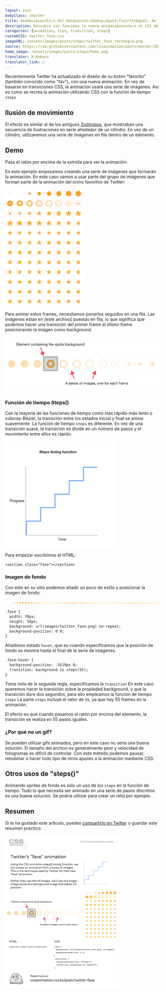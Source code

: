 ```yaml
---
layout: post
bodyClass: shorter
title: Animaci&oacute;n del bot&oacute;n&nbsp;&quot;favorito&quot; de Twitter
description: Descubre con funciona la nueva animaci&oacute;n en CSS del bot&oacute;n &quot;favorito&quot; de Twitter con la funci&oacute;n de tiempo steps().
categories: [animation, tips, transition, steps]
customCSS: twitter_fave.css
imageURL: /assets/images/posts/steps/twitter_fave_rectangle.png
source: https://raw.githubusercontent.com/cssanimation/posts/master/2015-01-17-twitter-fave.md
home_image: /assets/images/posts/steps/home.png
translator: M Rubare
translator_link: /
---
```


Recientemente Twitter ha actualizado el dise&ntilde;o de su bot&oacute;n &quot;favorito&quot; (tambi&eacute;n conocido como &quot;fav&quot;), con una nueva animaci&oacute;n. En vez de basarse en transiciones CSS, la animaci&oacute;n usar&aacute; una serie de im&aacute;genes. As&iacute; es como se recrea la animaci&oacute;n utilizando CSS con la funci&oacute;n de tiempo `steps`

## Ilusi&oacute;n de movimiento

El efecto es similar al de los antiguos&nbsp;[Zo&oacute;tropos](http://en.wikipedia.org/wiki/Zoetrope), que mostraban una secuencia de ilustraciones en serie alrededor de un cilindro. En vez de un cilindro, utilizaremos una serie de im&aacute;genes en fila dentro de un elemento.

## Demo

Pasa el rat&oacute;n por encima de la estrella para ver la animaci&oacute;n:

<section class="fave demo-container tap-to-activate"></section>

En este ejemplo empezamos creando una serie de im&aacute;genes que formar&aacute;n la animaci&oacute;n. En este caso vamos a usar parte del grupo de im&aacute;genes que forman parte de la animaci&oacute;n del icono favoritos de Twitter:

<img src="/images/posts/steps/twitter_fave_rectangle.png" alt="Frames from Twitter's fave icon animation" style="max-width:256px" />

Para animar estos frames, necesitamos ponerlos seguidos en una fila. Las im&aacute;genes est&aacute;n en [este archivo[ puestas en fila, lo que significa que podemos hacer una transici&oacute;n del primer frame al &uacute;ltimo frame posicionando la im&aacute;gen como background.

<img src="/images/posts/steps/frames.png" alt="How the background images are positioned within an element" style="max-width:514px" />

### Funci&oacute;n de tiempo Steps()

Con la mayor&iacute;a de las funciones de tiempo como m&aacute;s r&aacute;pido-m&aacute;s lento o c&uacute;bicas-B&eacute;zier, la transici&oacute;n entre los estados inicial y final se anima suavemente. La funci&oacute;n de tiempo `steps` es diferente. En vez de una transici&oacute;n suave, la transici&oacute;n se divide en un n&uacute;mero de pasos y el movimiento entre ellos es r&aacute;pido.

<img src="/images/posts/steps/steps.png" alt="How the steps function is illustrated on a graph, as a series of discrete steps" style="max-width:362px" />

Para empezar escribimos el HTML:

    <section class="fave"></section>

### Imagen de fondo

Con esto en su sitio podemos a&ntilde;adir un poco de estilo y posicionar la imagen de fondo:

![Image sprite for the animation](/assets/images/posts/steps/twitter_fave.png)

    .fave {
      width: 70px;
      height: 50px;
      background: url(images/twitter_fave.png) no-repeat;
      background-position: 0 0;
    }

A&ntilde;adimos estado `hover`, que es cuando especificamos que la posici&oacute;n de fondo se mover&aacute; hasta el final de la serie de im&aacute;genes.

    .fave:hover {
      background-position: -3519px 0;
      transition: background 1s steps(55);
    }

Toma nota de la segunda regla, especificamos la `transition` En este caso queremos hacer la transici&oacute;n sobre la propiedad background, y que la transici&oacute;n dure dos segundos, para ello empleamos la funci&oacute;n de tiempo `steps` La parte `steps` incluye el valor de `55`, ya que hay 55 frames en la animaci&oacute;n.

El efecto es que cuando pasamos el rat&oacute;n por encima del elemento, la transici&oacute;n se realiza en 55 pasos iguales.

### &iquest;Por qu&eacute; no un gif?

Se pueden utilizar gifs animados, pero en este caso no ser&iacute;a una buena soluci&oacute;n. El tama&ntilde;o del archivo es generalmente peor y velocidad de fotogramas es dif&iacute;cil de controlar. Con este m&eacute;todo podemos pausar, rebobinar o hacer todo tipo de otros ajustes a la animaci&oacute;n mediante CSS.

## Otros usos de &quot;steps()&quot;

Animando sprites de fondo es s&oacute;lo un uso de los `steps` en la funci&oacute;n de tiempo. Todo lo que necesita ser animado en una serie de pasos discretos es una buena soluci&oacute;n. Se podr&iacute;a utilizar para crear un reloj por ejemplo.

## Resumen

Si te ha gustado este art&iacute;culo, puedes [compartirlo en Twitter](https://twitter.com/intent/tweet?text=Recreate%20the%20Twitter%20fave%20icon%20animation&url=https://cssanimation.rocks/post/twitter-fave/&original_referer=https://cssanimation.rocks) o guardar este resumen pr&aacute;ctico:

<img src="/tips/twitter-fave.png" alt="Share this summary on Twitter" style="max-width:375px" />
